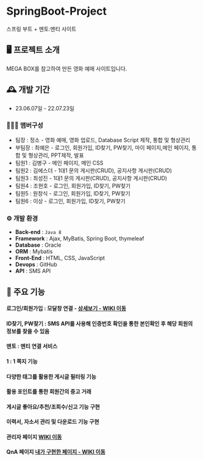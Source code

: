 # SpringBoot-Project
스프링 부트 + 멘토:멘티 사이트


## 🖥️ 프로젝트 소개
MEGA BOX를 참고하여 만든 영화 예매 사이트입니다.
<br>

## 🕰️ 개발 기간
* 23.06.07일 - 22.07.23일

### 🧑‍🤝‍🧑 맴버구성
 - 팀장  : 정소 - 영화 예매, 영화 업로드, Database Script 제작, 통합 및 형상관리
 - 부팀장 : 최예은 - 로그인, 회원가입, ID찾기, PW찾기, 마이 페이지,메인 페이지, 통합 및 형상관리, PPT제작, 발표
 - 팀원1 : 김병구 - 메인 페이지, 메인 CSS
 - 팀원2 : 김에스더 - 1대1 문의 게시판(CRUD), 공지사항 게시판(CRUD)
 - 팀원3 : 최성진 - 1대1 문의 게시판(CRUD), 공지사항 게시판(CRUD)
 - 팀원4 : 조현호 - 로그인, 회원가입, ID찾기, PW찾기
 - 팀원5 : 원창식 - 로그인, 회원가입, ID찾기, PW찾기
 - 팀원6 : 이상 - 로그인, 회원가입, ID찾기, PW찾기

### ⚙️ 개발 환경
- **Back-end** : `Java 8`
- **Framework** : Ajax, MyBatis, Spring Boot, thymeleaf
- **Database** : Oracle
- **ORM** : Mybatis
- **Front-End** : HTML, CSS, JavaScript
- **Devops** : GitHub
- **API** : SMS API


## 📌 주요 기능
#### 로그인/회원가입 : 모달창 연결 - <a href="https://github.com/chaehyuenwoo/SpringBoot-Project-MEGABOX/wiki/%EC%A3%BC%EC%9A%94-%EA%B8%B0%EB%8A%A5-%EC%86%8C%EA%B0%9C(Login)" >상세보기 - WIKI 이동</a>

#### ID찾기, PW찾기 : SMS API를 사용해 인증번호 확인을 통한 본인확인 후 해당 회원의 정보를 찾을 수 있음

#### 멘토 : 멘티 연결 서비스
#### 1 : 1 쪽지 기능
#### 다양한 태그를 활용한 게시글 필터링 기능
#### 활용 포인트를 통한 회원간의 중고 거래
#### 게시글 좋아요/추천/조회수/신고 기능 구현
#### 이력서, 자소서 관리 및 다운로드 기능 구현
#### 관리자 페이지 <a href="https://github.com/truelovekis/winwin/wiki" > WIKI 이동</a>
#### QnA 페이지 <a href="https://github.com/chaehyuenwoo/SpringBoot-Project-MEGABOX/wiki/%EC%A3%BC%EC%9A%94-%EA%B8%B0%EB%8A%A5-%EC%86%8C%EA%B0%9C(Login)" >내가 구현한 페이지 - WIKI 이동</a>


